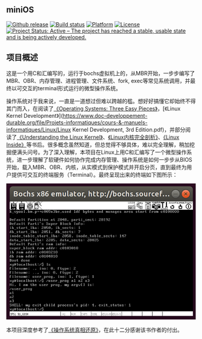 miniOS
---

<a href="https://github.com/Qihoo360/evpp/releases"><img src="https://img.shields.io/github/release/Qihoo360/evpp.svg" alt="Github release"></a>
<a href="https://travis-ci.org/Qihoo360/evpp"><img src="https://travis-ci.org/Qihoo360/evpp.svg?branch=master" alt="Build status"></a>
[![Platform](https://img.shields.io/badge/platform-%20%20%20%20Linux-green.svg?style=flat)](https://github.com/Qihoo360/evpp)
[![License](https://img.shields.io/badge/license-%20%20BSD%203%20clause-yellow.svg?style=flat)](LICENSE)
[![Project Status: Active – The project has reached a stable, usable state and is being actively developed.](http://www.repostatus.org/badges/latest/active.svg)](http://www.repostatus.org/#active)

## 项目概述

这是一个用C和汇编写的，运行于bochs虚拟机上的，从MBR开始，一步步编写了MBR、OBR、内存管理、进程管理、文件系统、fork, exec等常见系统调用，并最终以可交互的terminal形式运行的微型操作系统。

操作系统对于我来说，一直是一道想过但难以跨越的槛。想好好搞懂它却始终不得其门而入，在阅读了[《Operating Systems: Three Easy Pieces》](https://pages.cs.wisc.edu/~remzi/OSTEP/)，[《Linux Kernel Development》](https://www.doc-developpement-durable.org/file/Projets-informatiques/cours-&-manuels-informatiques/Linux/Linux Kernel Development, 3rd Edition.pdf)，并部分阅读了[《Understanding the Linux Kernel》](http://gauss.ececs.uc.edu/Courses/c4029/code/memory/understanding.pdf)、[《Linux内核完全剖析》](https://book.douban.com/subject/3229243//)、[《Linux Inside》](https://0xax.gitbooks.io/linux-insides/content/)等书后。很多概念虽然知道，但总觉得不够具体，难以完全理解，稍加挖掘便满头问号。为了深入理解，本项目在Linux上用C和汇编写了一个微型操作系统，进一步理解了软硬件如何协作完成内存管理、操作系统是如何一步步从BIOS开始，载入MBR、OBR、内核，从实模式到保护模式并开启分页，直到最终为用户提供可交互的终端服务（Terminal）。最终呈现出来的终端如下图所示：

![image-20230306153018332](https://raw.githubusercontent.com/a504644805/resources/master/miniOS/terminal.png)

本项目深度参考了[《操作系统真相还原》](https://book.douban.com/subject/26745156/)，在此十二分感谢该书作者的付出。



